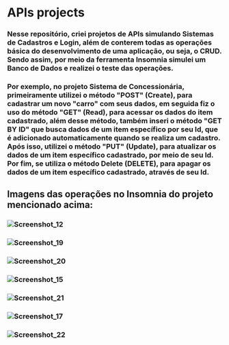 # APIs projects

### Nesse repositório, criei projetos de APIs simulando Sistemas de Cadastros e Login, além de conterem todas as operações básica do desenvolvimento de uma aplicação, ou seja, o CRUD. Sendo assim, por meio da ferramenta Insomnia simulei um Banco de Dados e realizei o teste das operações. 
### Por exemplo, no projeto Sistema de Concessionária, primeiramente utilizei o método "POST" (Create), para cadastrar um novo "carro" com seus dados, em seguida fiz o uso do método "GET" (Read), para acessar os dados do item cadastrado, além desse método, também inseri o método "GET BY ID" que busca dados de um item específico por seu Id, que é adicionado automaticamente quando se realiza um cadastro. Após isso, utilizei o método "PUT" (Update), para atualizar os dados de um item específico cadastrado, por meio de seu Id. Por fim, se utiliza o método Delete (DELETE), para apagar os dados de um item específico cadastrado, através de seu Id. 
##

## Imagens das operações no Insomnia do projeto mencionado acima:
### ![Screenshot_12](https://github.com/ImDevMota/back-end/assets/139818459/a14f5fe3-576a-4720-82cd-dd5e5ade5060)
### ![Screenshot_19](https://github.com/ImDevMota/back-end/assets/139818459/feaf41bf-9cf0-470b-879a-7b6b82afb93b)
### ![Screenshot_20](https://github.com/ImDevMota/back-end/assets/139818459/7669d45d-5cd0-4e43-afb7-75543ddc9089)
### ![Screenshot_15](https://github.com/ImDevMota/back-end/assets/139818459/6a36d7db-426b-4603-9158-8e9b0e6569b3)
### ![Screenshot_21](https://github.com/ImDevMota/back-end/assets/139818459/84753bc5-76d6-4986-b087-0616b0fa4a21)
### ![Screenshot_17](https://github.com/ImDevMota/back-end/assets/139818459/be411163-3e15-4d94-922a-b98a544e757e)
### ![Screenshot_22](https://github.com/ImDevMota/back-end/assets/139818459/978d8350-8dce-4c8e-919e-0d292f2a3c54)





